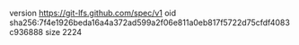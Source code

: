 version https://git-lfs.github.com/spec/v1
oid sha256:7f4e1926beda16a4a372ad599a2f06e811a0eb817f5722d75cfdf4083c936888
size 2224

